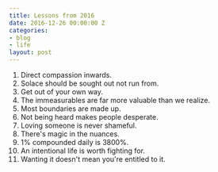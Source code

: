 ```yaml
---
title: Lessons from 2016
date: 2016-12-26 00:00:00 Z
categories:
- blog
- life
layout: post
---
```


1. Direct compassion inwards.
2. Solace should be sought out not run from.
3. Get out of your own way.
4. The immeasurables are far more valuable than we realize.
5. Most boundaries are made up.
6. Not being heard makes people desperate.
7. Loving someone is never shameful.
8. There's magic in the nuances.
9. 1% compounded daily is 3800%.
10. An intentional life is worth fighting for.
11. Wanting it doesn't mean you're entitled to it.